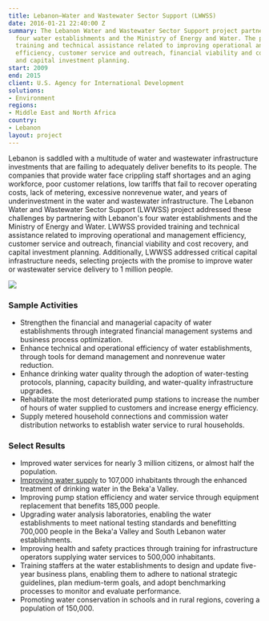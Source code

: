 ```yaml
---
title: Lebanon—Water and Wastewater Sector Support (LWWSS)
date: 2016-01-21 22:40:00 Z
summary: The Lebanon Water and Wastewater Sector Support project partnered with Lebanon's
  four water establishments and the Ministry of Energy and Water. The project provided
  training and technical assistance related to improving operational and management
  efficiency, customer service and outreach, financial viability and cost recovery,
  and capital investment planning.
start: 2009
end: 2015
client: U.S. Agency for International Development
solutions:
- Environment
regions:
- Middle East and North Africa
country:
- Lebanon
layout: project
---
```


Lebanon is saddled with a multitude of water and wastewater infrastructure investments that are failing to adequately deliver benefits to its people. The companies that provide water face crippling staff shortages and an aging workforce, poor customer relations, low tariffs that fail to recover operating costs, lack of metering, excessive nonrevenue water, and years of underinvestment in the water and wastewater infrastructure. The Lebanon Water and Wastewater Sector Support (LWWSS) project addressed these challenges by partnering with Lebanon's four water establishments and the Ministry of Energy and Water. LWWSS provided training and technical assistance related to improving operational and management efficiency, customer service and outreach, financial viability and cost recovery, and capital investment planning. Additionally, LWWSS addressed critical capital infrastructure needs, selecting projects with the promise to improve water or wastewater service delivery to 1 million people.

![][1]

### Sample Activities

* Strengthen the financial and managerial capacity of water establishments through integrated financial management systems and business process optimization.
* Enhance technical and operational efficiency of water establishments, through tools for demand management and nonrevenue water reduction.
* Enhance drinking water quality through the adoption of water-testing protocols, planning, capacity building, and water-quality infrastructure upgrades.
* Rehabilitate the most deteriorated pump stations to increase the number of hours of water supplied to customers and increase energy efficiency.
* Supply metered household connections and commission water distribution networks to establish water service to rural households.

### Select Results

* Improved water services for nearly 3 million citizens, or almost half the population.
* [Improving water supply][2] to 107,000 inhabitants through the enhanced treatment of drinking water in the Beka'a Valley.
* Improving pump station efficiency and water service through equipment replacement that benefits 185,000 people.
* Upgrading water analysis laboratories, enabling the water establishments to meet national testing standards and benefitting 700,000 people in the Beka'a Valley and South Lebanon water establishments.
* Improving health and safety practices through training for infrastructure operators supplying water services to 500,000 inhabitants.
* Training staffers at the water establishments to design and update five-year business plans, enabling them to adhere to national strategic guidelines, plan medium-term goals, and adopt benchmarking processes to monitor and evaluate performance.
* Promoting water conservation in schools and in rural regions, covering a population of 150,000.

[1]: https://assetify-dai.com/projects/lebanonwater.jpg
[2]: http://www.usaid.gov/results-data/success-stories/drinkable-water-increases-lebanon-city